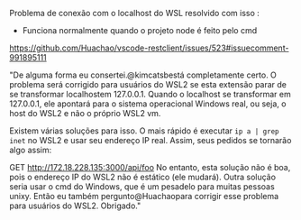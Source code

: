 

Problema de conexão com o localhost do WSL resolvido com isso :

* Funciona normalmente quando o projeto node é feito pelo cmd

https://github.com/Huachao/vscode-restclient/issues/523#issuecomment-991895111

"De alguma forma eu consertei.@kimcatsbestá completamente certo. O problema será corrigido para usuários do WSL2 se esta extensão parar de se transformar localhostem 127.0.0.1. Quando o localhost se transformar em 127.0.0.1, ele apontará para o sistema operacional Windows real, ou seja, o host do WSL2 e não o próprio WSL2 vm.

Existem várias soluções para isso. O mais rápido é executar `ip a | grep inet` no WSL2 e usar seu endereço IP real. Assim, seus pedidos se tornarão algo assim:

GET http://172.18.228.135:3000/api/foo
No entanto, esta solução não é boa, pois o endereço IP do WSL2 não é estático (ele mudará). Outra solução seria usar o cmd do Windows, que é um pesadelo para muitas pessoas unixy. Então eu também pergunto@Huachaopara corrigir esse problema para usuários do WSL2. Obrigado."

